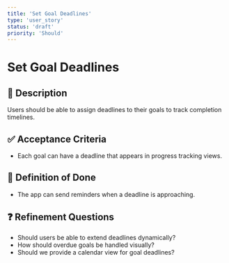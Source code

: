 ```yaml
---
title: 'Set Goal Deadlines'
type: 'user_story'
status: 'draft'
priority: 'Should'
---
```


# Set Goal Deadlines

## 📌 Description

Users should be able to assign deadlines to their goals to track completion timelines.

## ✅ Acceptance Criteria

- Each goal can have a deadline that appears in progress tracking views.

## 🎯 Definition of Done

- The app can send reminders when a deadline is approaching.

## ❓ Refinement Questions

- Should users be able to extend deadlines dynamically?
- How should overdue goals be handled visually?
- Should we provide a calendar view for goal deadlines?
